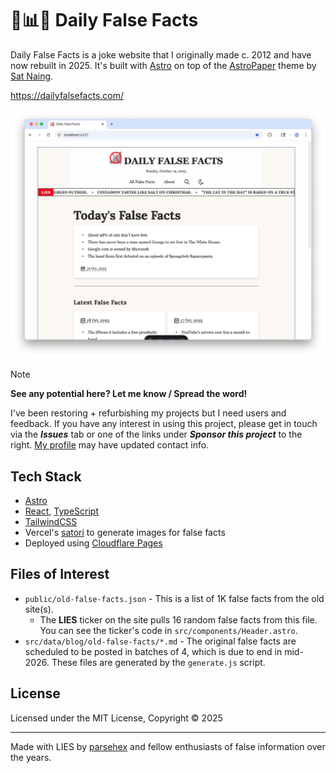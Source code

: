 # 🚫📊🚫 Daily False Facts

Daily False Facts is a joke website that I originally made c. 2012 and have now rebuilt in 2025. It's built with [Astro][astro] on top of the [AstroPaper][astropaper] theme by [Sat Naing][satnaing].

<https://dailyfalsefacts.com/>

![screenshot of Daily False Facts](dailyfalsefacts-screenshot.png)

> [!NOTE]
> **See any potential here? Let me know / Spread the word!**
>
> I've been restoring + refurbishing my projects but I need users and feedback. If you have any interest in using this project, please get in touch via the _**Issues**_ tab or one of the links under _**Sponsor this project**_ to the right. [My profile](https://github.com/parsehex) may have updated contact info.

## Tech Stack

- [Astro][astro]
- [React][react], [TypeScript][typescript]
- [TailwindCSS][tailwind]
- Vercel's [satori][satori] to generate images for false facts
- Deployed using [Cloudflare Pages][cf-pages]

## Files of Interest

- `public/old-false-facts.json` - This is a list of 1K false facts from the old site(s).
  - The **LIES** ticker on the site pulls 16 random false facts from this file. You can see the ticker's code in `src/components/Header.astro`.
- `src/data/blog/old-false-facts/*.md` - The original false facts are scheduled to be posted in batches of 4, which is due to end in mid-2026. These files are generated by the `generate.js` script.

## License

Licensed under the MIT License, Copyright © 2025

---

Made with LIES by [parsehex](https://parsehex.github.io/) and fellow enthusiasts of false information over the years.

[astro]: https://astro.build/
[astropaper]: https://astro-paper.pages.dev
[satnaing]: https://github.com/satnaing
[react]: https://react.dev/
[typescript]: https://www.typescriptlang.org/
[tailwind]: https://tailwindcss.com/
[satori]: https://github.com/vercel/satori
[cf-pages]: https://pages.cloudflare.com/
